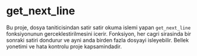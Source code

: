 # get_next_line

Bu proje, dosya taniticisindan satir satir okuma islemi yapan `get_next_line` fonksiyonunun gerceklestirilmesini icerir. Fonksiyon, her cagri sirasinda bir sonraki satiri dondurur ve ayni anda birden fazla dosyayi isleyebilir. Bellek yonetimi ve hata kontrolu proje kapsamindadir.

